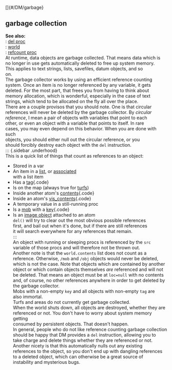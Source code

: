 []{#/DM/garbage}    
## garbage collection    
**See also:**    
:   [del proc](ref/proc/del)    
:   [world](ref/world)    
:   [refcount proc](ref/proc/refcount)    
At runtime, data objects are garbage collected. That means data which is    
no longer in use gets automatically deleted to free up system memory.    
This applies to text strings, lists, savefiles, datum objects, and so    
on.    
The garbage collector works by using an efficient reference counting    
system. Once an item is no longer referenced by any variable, it gets    
deleted. For the most part, that frees you from having to think about    
memory allocation, which is wonderful, especially in the case of text    
strings, which tend to be allocated on the fly all over the place.    
There are a couple provisos that you should note. One is that circular    
references will never be deleted by the garbage collector. By *circular    
reference*, I mean a pair of objects with variables that point to each    
other, or even an object with a variable that points to itself. In rare    
cases, you may even depend on this behavior. When you are done with such    
objects, you should either null out the circular reference, or you    
should forcibly destroy each object with the `del` instruction.    
::: {.sidebar .underhood}    
This is a quick list of things that count as references to an object:    
-   Stored in a var    
-   An item in a [list](ref/list), or [associated](ref/list/associations)    
    with a list item    
-   Has a [tag](ref/datum/var/tag){.code}    
-   Is on the map (always true for [turfs](ref/turf))    
-   Inside another atom\'s [contents](ref/atom/var/contents){.code}    
-   Inside an atom\'s [vis_contents](ref/atom/var/vis_contents){.code}    
-   A temporary value in a still-running proc    
-   Is a [mob](ref/mob) with a [key](ref/mob/var/key){.code}    
-   Is an [image object](ref/image) attached to an atom    
`del()` will try to clear out the most obvious possible references    
first, and bail out when it\'s done, but if there are still references    
it will search everywhere for any references that remain.    
:::    
An object with running or sleeping procs is referenced by the `src`    
variable of those procs and will therefore not be thrown out.    
Another note is that the `world.contents` list does not count as a    
reference. Otherwise, `/mob` and `/obj` objects would never be deleted,    
which is not the case. Note that objects which are contained by another    
object or which contain objects themselves *are* referenced and will not    
be deleted. That means an object must be at `loc=null` with no contents    
and, of course, no other references anywhere in order to get deleted by    
the garbage collector.    
Mobs with a non-empty `key` and all objects with non-empty `tag` are    
also immortal.    
Turfs and areas do not currently get garbage collected.    
When the world shuts down, all objects are destroyed, whether they are    
referenced or not. You don\'t have to worry about system memory getting    
consumed by persistent objects. That doesn\'t happen.    
In general, people who do not like reference counting garbage collection    
should be happy that DM provides a `del` instruction, allowing you to    
take charge and delete things whether they are referenced or not.    
Another nicety is that this automatically nulls out any existing    
references to the object, so you don\'t end up with dangling references    
to a deleted object, which can otherwise be a great source of    
instability and mysterious bugs.  